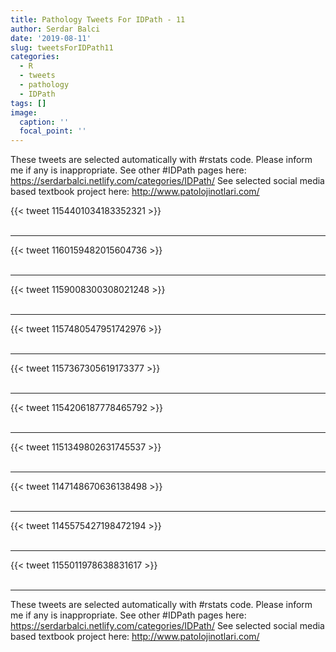 ```yaml
---
title: Pathology Tweets For IDPath - 11
author: Serdar Balci
date: '2019-08-11'
slug: tweetsForIDPath11
categories:
  - R
  - tweets
  - pathology
  - IDPath
tags: []
image:
  caption: ''
  focal_point: ''
---
```



These tweets are selected automatically with #rstats code. Please inform me if any is inappropriate.
See other #IDPath pages here: https://serdarbalci.netlify.com/categories/IDPath/ 
See selected social media based textbook project here: http://www.patolojinotlari.com/

{{< tweet 1154401034183352321 >}}
<br>
<br>
<hr>
{{< tweet 1160159482015604736 >}}
<br>
<br>
<hr>
{{< tweet 1159008300308021248 >}}
<br>
<br>
<hr>
{{< tweet 1157480547951742976 >}}
<br>
<br>
<hr>
{{< tweet 1157367305619173377 >}}
<br>
<br>
<hr>
{{< tweet 1154206187778465792 >}}
<br>
<br>
<hr>
{{< tweet 1151349802631745537 >}}
<br>
<br>
<hr>
{{< tweet 1147148670636138498 >}}
<br>
<br>
<hr>
{{< tweet 1145575427198472194 >}}
<br>
<br>
<hr>
{{< tweet 1155011978638831617 >}}
<br>
<br>
<hr>


These tweets are selected automatically with #rstats code. Please inform me if any is inappropriate.
See other #IDPath pages here: https://serdarbalci.netlify.com/categories/IDPath/ 
See selected social media based textbook project here: http://www.patolojinotlari.com/
